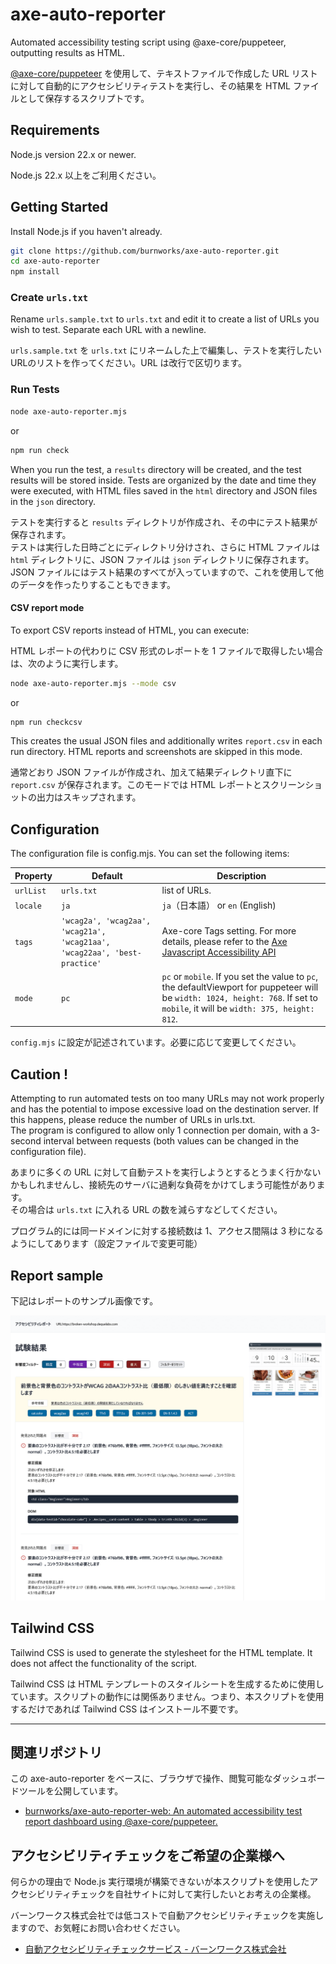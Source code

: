# axe-auto-reporter

Automated accessibility testing script using @axe-core/puppeteer, outputting results as HTML. 

[@axe-core/puppeteer](https://github.com/dequelabs/axe-core-npm/blob/develop/packages/puppeteer/README.md) を使用して、テキストファイルで作成した URL リストに対して自動的にアクセシビリティテストを実行し、その結果を HTML ファイルとして保存するスクリプトです。

## Requirements

Node.js version 22.x or newer.

Node.js 22.x 以上をご利用ください。

## Getting Started

Install Node.js if you haven't already.

```sh
git clone https://github.com/burnworks/axe-auto-reporter.git
cd axe-auto-reporter
npm install
```

### Create `urls.txt`

Rename `urls.sample.txt` to `urls.txt` and edit it to create a list of URLs you wish to test. Separate each URL with a newline.

`urls.sample.txt` を `urls.txt` にリネームした上で編集し、テストを実行したいURLのリストを作ってください。URL は改行で区切ります。

### Run Tests

```sh
node axe-auto-reporter.mjs
```
or

```sh
npm run check
```

When you run the test, a `results` directory will be created, and the test results will be stored inside. Tests are organized by the date and time they were executed, with HTML files saved in the `html` directory and JSON files in the `json` directory.

テストを実行すると `results` ディレクトリが作成され、その中にテスト結果が保存されます。  
テストは実行した日時ごとにディレクトリ分けされ、さらに HTML ファイルは `html` ディレクトリに、JSON ファイルは `json` ディレクトリに保存されます。  
JSON ファイルにはテスト結果のすべてが入っていますので、これを使用して他のデータを作ったりすることもできます。

#### CSV report mode

To export CSV reports instead of HTML, you can execute:

HTML レポートの代わりに CSV 形式のレポートを 1 ファイルで取得したい場合は、次のように実行します。

```sh
node axe-auto-reporter.mjs --mode csv
```
or

```sh
npm run checkcsv
```

This creates the usual JSON files and additionally writes `report.csv` in each run directory. HTML reports and screenshots are skipped in this mode.

通常どおり JSON ファイルが作成され、加えて結果ディレクトリ直下に `report.csv` が保存されます。このモードでは HTML レポートとスクリーンショットの出力はスキップされます。

## Configuration

The configuration file is config.mjs. You can set the following items:

| Property | Default | Description |
| -------- | ------- | ----------- |
| `urlList` | `urls.txt` | list of URLs. |
| `locale` | `ja` | `ja`（日本語） or `en` (English) |
| `tags` | `'wcag2a', 'wcag2aa', 'wcag21a', 'wcag21aa', 'wcag22aa', 'best-practice'` | Axe-core Tags setting. For more details, please refer to the [Axe Javascript Accessibility API](https://github.com/dequelabs/axe-core/blob/master/doc/API.md#axe-core-tags)
| `mode` | `pc` | `pc` or `mobile`. If you set the value to `pc`, the defaultViewport for puppeteer will be `width: 1024, height: 768`. If set to `mobile`, it will be `width: 375, height: 812`. |

`config.mjs` に設定が記述されています。必要に応じて変更してください。

## Caution !

Attempting to run automated tests on too many URLs may not work properly and has the potential to impose excessive load on the destination server. If this happens, please reduce the number of URLs in urls.txt.  
The program is configured to allow only 1 connection per domain, with a 3-second interval between requests (both values can be changed in the configuration file).

あまりに多くの URL に対して自動テストを実行しようとするとうまく行かないかもしれませんし、接続先のサーバに過剰な負荷をかけてしまう可能性があります。  
その場合は `urls.txt` に入れる URL の数を減らすなどしてください。

プログラム的には同一ドメインに対する接続数は 1、アクセス間隔は 3 秒になるようにしてあります（設定ファイルで変更可能）

## Report sample

下記はレポートのサンプル画像です。

![レポートのサンプル画像](./assets/axe-auto-reporter-sample-v1.2.0.png "レポートのサンプル画像")

## Tailwind CSS

Tailwind CSS is used to generate the stylesheet for the HTML template. It does not affect the functionality of the script.

Tailwind CSS は HTML テンプレートのスタイルシートを生成するために使用しています。スクリプトの動作には関係ありません。つまり、本スクリプトを使用するだけであれば Tailwind CSS はインストール不要です。

***

## 関連リポジトリ

この axe-auto-reporter をベースに、ブラウザで操作、閲覧可能なダッシュボードツールを公開しています。

- [burnworks/axe-auto-reporter-web: An automated accessibility test report dashboard using @axe-core/puppeteer.](https://github.com/burnworks/axe-auto-reporter-web)

## アクセシビリティチェックをご希望の企業様へ

何らかの理由で Node.js 実行環境が構築できないが本スクリプトを使用したアクセシビリティチェックを自社サイトに対して実行したいとお考えの企業様。

バーンワークス株式会社では低コストで自動アクセシビリティチェックを実施しますので、お気軽にお問い合わせください。

- [自動アクセシビリティチェックサービス - バーンワークス株式会社](https://burnworks.com/service/accessibility-auto-check/)
